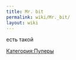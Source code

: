 ```yaml
---
title: Mr. bit
permalink: wiki/Mr._bit/
layout: wiki
---
```


есть такой

[Категория:Пуперы](Категория:Пуперы "wikilink")
